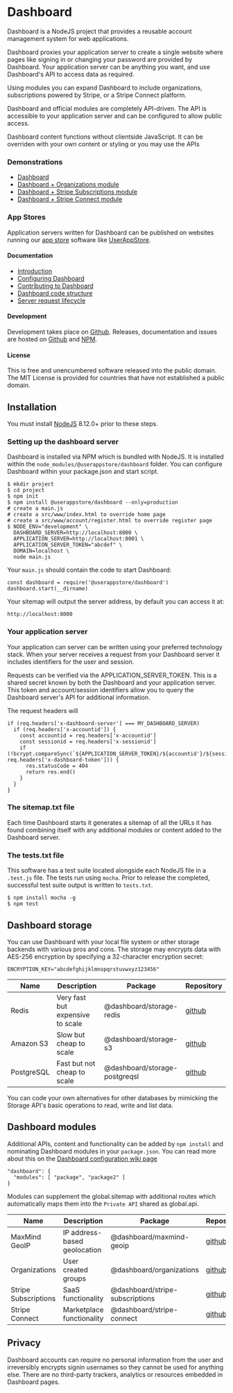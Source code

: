 # Dashboard

Dashboard is a NodeJS project that provides a reusable account management system for web applications. 

Dashboard proxies your application server to create a single website where pages like signing in or changing your password are provided by Dashboard.  Your application server can be anything you want, and use Dashboard's API to access data as required.

Using modules you can expand Dashboard to include organizations, subscriptions powered by Stripe, or a Stripe Connect platform.

Dashboard and official modules are completely API-driven.  The API is accessible to your application server and can be configured to allow public access.

Dashboard content functions without clientside JavaScript.  It can be overriden with your own content or styling or you may use the APIs 

### Demonstrations

- [Dashboard](https://dashboard-demo-2344.herokuapp.com)
- [Dashboard + Organizations module](https://organizations-demo-7933.herokuapp.com)
- [Dashboard + Stripe Subscriptions module](https://stripe-subscriptions-5701.herokuapp.com)
- [Dashboard + Stripe Connect module](https://stripe-connect-8509.herokuapp.com)

### App Stores

Application servers written for Dashboard can be published on websites running our [app store](https://github.com/userappstore/app-store-dashboard-server) software like [UserAppStore](https://userappstore.com).

#### Documentation
- [Introduction](https://github.com/userappstore/dashboard/wiki)
- [Configuring Dashboard](https://github.com/userappstore/dashboard/wiki/Configuring-Dashboard)
- [Contributing to Dashboard](https://github.com/userappstore/dashboard/wiki/Contributing-to-Dashboard)
- [Dashboard code structure](https://github.com/userappstore/dashboard/wiki/Dashboard-code-structure)
- [Server request lifecycle](https://github.com/userappstore/dashboard/wiki/Server-Request-Lifecycle)

#### Development

Development takes place on [Github](https://github.com/userappstore).  Releases, documentation and issues are hosted on [Github](https://github.com/userappstore) and [NPM](https://www.npmjs.com/package/@userappstore/dashboard).

#### License

This is free and unencumbered software released into the public domain.  The MIT License is provided for countries that have not established a public domain.

## Installation

You must install [NodeJS](https://nodejs.org) 8.12.0+ prior to these steps.

### Setting up the dashboard server

Dashboard is installed via NPM which is bundled with NodeJS.  It is installed within the `node_modules/@userappstore/dashboard` folder.  You can configure Dashboard within your package.json and start script.


    $ mkdir project
    $ cd project
    $ npm init
    $ npm install @userappstore/dashboard --only=production
    # create a main.js
    # create a src/www/index.html to override home page
    # create a src/www/account/register.html to override register page
    $ NODE_ENV="development" \
      DASHBOARD_SERVER=http://localhost:8000 \
      APPLICATION_SERVER=http://localhost:8001 \
      APPLICATION_SERVER_TOKEN="abcdef" \
      DOMAIN=localhost \
      node main.js

Your `main.js` should contain the code to start Dashboard:
    
    const dashboard = require('@userappstore/dashboard')
    dashboard.start(__dirname)

Your sitemap will output the server address, by default you can access it at:

    http://localhost:8000

### Your application server

Your application can server can be written using your preferred technology stack.  When your server receives a request from your Dashboard server it includes identifiers for the user and session.

Requests can be verified via the APPLICATION_SERVER_TOKEN.  This is a shared secret known by both the Dashboard and your application server.  This token and account/session identifiers allow you to query the Dashboard server's API for additional information.

The request headers will 

    if (req.headers['x-dashboard-server'] === MY_DASHBOARD_SERVER)
      if (req.headers['x-accountid']) {
        const accountid = req.headers['x-accountid']
        const sessionid = req.headers['x-sessionid']
        if (!bcrypt.compareSync(`${APPLICATION_SERVER_TOKEN}/${accountid'}/${sessionid}`, req.headers['x-dashboard-token'])) {
          res.statusCode = 404
          return res.end()
        }
      }
    }

### The sitemap.txt file

Each time Dashboard starts it generates a sitemap of all the URLs it has found combining itself with any additional modules or content added to the Dashboard server.

### The tests.txt file

This software has a test suite located alongside each NodeJS file in a `.test.js` file.  The tests run using `mocha`.  Prior to release the completed, successful test suite output is written to `tests.txt`.

    $ npm install mocha -g
    $ npm test

## Dashboard storage

You can use Dashboard with your local file system or other storage backends with various pros and cons.  The storage may encrypts data with AES-256 encryption by specifying a 32-character encryption secret:

    ENCRYPTION_KEY="abcdefghijklmnopqrstuvwxyz123456"

| Name | Description | Package   | Repository |
|------|-------------|-----------|------------|
| Redis | Very fast but expensive to scale | @dashboard/storage-redis | [github](https://github.com/userappstore/storage-edis) |
| Amazon S3 | Slow but cheap to scale | @dashboard/storage-s3 | [github](https://github.com/userappstore/storage-s3) |
| PostgreSQL | Fast but not cheap to scale | @dashboard/storage-postgreqsl | [github](https://github.com/userappstore/storage-postgresql) |

You can code your own alternatives for other databases by mimicking the Storage API's basic operations to read, write and list data.


## Dashboard modules

Additional APIs, content and functionality can be added by `npm install` and nominating Dashboard modules in your `package.json`.  You can read more about this on the [Dashboard configuration wiki page](https://github.com/userappstore/dashboard/wiki/Configuring-Dashboard)

    "dashboard": {
      "modules": [ "package", "package2" ]
    }

Modules can supplement the global.sitemap with additional routes which automatically maps them into the `Private API` shared as global.api.

| Name | Description | Package   | Repository |
|------|-------------|-----------|------------|
| MaxMind GeoIP | IP address-based geolocation | @dashboard/maxmind-geoip | [github](https://github.com/userappstore/maxmind-geoip) |
| Organizations | User created groups | @dashboard/organizations | [github](https://github.com/userappstore/organizations) |
| Stripe Subscriptions | SaaS functionality | @dashboard/stripe-subscriptions | [github](https://github.com/userappstore/stripe-subscriptions) |
| Stripe Connect | Marketplace functionality | @dashboard/stripe-connect | [github](https://github.com/userappstore/stripe-connect)

## Privacy

Dashboard accounts can require no personal information from the user and irreversibly encrypts signin usernames so they cannot be used for anything else.  There are no third-party trackers, analytics or resources embedded in Dashboard pages.

